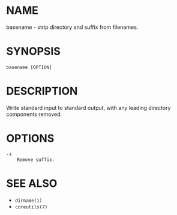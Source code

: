 # NAME
basename - strip directory and suffix from filenames.

# SYNOPSIS

    basename [OPTION]

# DESCRIPTION
Write standard input to standard output, with any leading directory components removed.

# OPTIONS

    -s
        Remove suffix.

# SEE ALSO
- `dirname(1)`
- `coreutils(7)`
